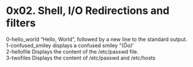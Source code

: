 # 0x02. Shell, I/O Redirections and filters
0-hello_world “Hello, World”, followed by a new line to the standard output.<br>
1-confused_smiley displays a confused smiley "(Ôo)'<br>
2-hellofile Displays the content of the /etc/passwd file.<br>
3-twofiles Displays the content of /etc/passwd and /etc/hosts
